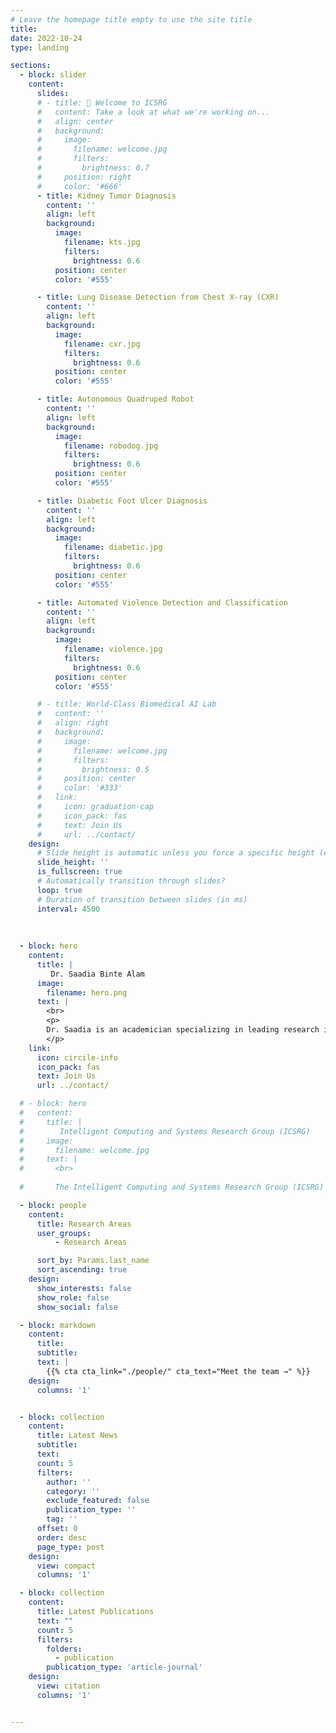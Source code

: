 ```yaml
---
# Leave the homepage title empty to use the site title
title:
date: 2022-10-24
type: landing

sections:
  - block: slider
    content:
      slides:
      # - title: 👋 Welcome to ICSRG
      #   content: Take a look at what we're working on...
      #   align: center
      #   background:
      #     image:
      #       filename: welcome.jpg
      #       filters:
      #         brightness: 0.7
      #     position: right
      #     color: '#666'
      - title: Kidney Tumor Diagnosis
        content: ''
        align: left
        background:
          image:
            filename: kts.jpg
            filters:
              brightness: 0.6
          position: center
          color: '#555'

      - title: Lung Disease Detection from Chest X-ray (CXR)
        content: ''
        align: left
        background:
          image:
            filename: cxr.jpg
            filters:
              brightness: 0.6
          position: center
          color: '#555'

      - title: Autonomous Quadruped Robot
        content: ''
        align: left
        background:
          image:
            filename: robodog.jpg
            filters:
              brightness: 0.6
          position: center
          color: '#555'

      - title: Diabetic Foot Ulcer Diagnosis
        content: ''
        align: left
        background:
          image:
            filename: diabetic.jpg
            filters:
              brightness: 0.6
          position: center
          color: '#555'

      - title: Automated Violence Detection and Classification
        content: ''
        align: left
        background:
          image:
            filename: violence.jpg
            filters:
              brightness: 0.6
          position: center
          color: '#555'

      # - title: World-Class Biomedical AI Lab
      #   content: ''
      #   align: right
      #   background:
      #     image:
      #       filename: welcome.jpg
      #       filters:
      #         brightness: 0.5
      #     position: center
      #     color: '#333'
      #   link:
      #     icon: graduation-cap
      #     icon_pack: fas
      #     text: Join Us
      #     url: ../contact/
    design:
      # Slide height is automatic unless you force a specific height (e.g. '400px')
      slide_height: ''
      is_fullscreen: true
      # Automatically transition through slides?
      loop: true
      # Duration of transition between slides (in ms)
      interval: 4500
  
  
  
  - block: hero
    content:
      title: |
         Dr. Saadia Binte Alam 
      image:
        filename: hero.png
      text: |
        <br>
        <p>
        Dr. Saadia is an academician specializing in leading research in medical image and signal processing, AI-driven disease detection, video data analysis, and robotics, her work bridges medicine, computer science, and engineering to advance healthcare, security, and human-robot interaction. With extensive teaching experience in Electronic Engineering and Computer Science, and as a Head, Dept. of CSE, she's working on global collaboration and research-driven strategies to ensure quality higher-level studies. she has established international MOUs and serves as a Evaluator at BAETE, Editor and Reviewer for peer-reviewed journals, and top conferences.
        </p>
    link:
      icon: circile-info
      icon_pack: fas
      text: Join Us
      url: ../contact/

  # - block: hero
  #   content:
  #     title: |
  #        Intelligent Computing and Systems Research Group (ICSRG) 
  #     image:
  #       filename: welcome.jpg
  #     text: |
  #       <br>
        
  #       The Intelligent Computing and Systems Research Group (ICSRG) has been a center of excellence for Artificial Intelligence research, teaching, and practice.

  - block: people
    content:
      title: Research Areas
      user_groups:
          - Research Areas

      sort_by: Params.last_name
      sort_ascending: true
    design:
      show_interests: false
      show_role: false
      show_social: false

  - block: markdown
    content:
      title:
      subtitle:
      text: |
        {{% cta cta_link="./people/" cta_text="Meet the team →" %}}
    design:
      columns: '1'


  - block: collection
    content:
      title: Latest News
      subtitle:
      text:
      count: 5
      filters:
        author: ''
        category: ''
        exclude_featured: false
        publication_type: ''
        tag: ''
      offset: 0
      order: desc
      page_type: post
    design:
      view: compact
      columns: '1'

  - block: collection
    content:
      title: Latest Publications
      text: ""
      count: 5
      filters:
        folders:
          - publication
        publication_type: 'article-journal'
    design:
      view: citation
      columns: '1'


---
```

